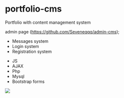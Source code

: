 # portfolio-cms
Portfolio with content management system

admin page (https://github.com/Seveneqqq/admin-cms); 

+ Messages system
+ Login system
+ Registration system
  


- JS
- AJAX
- Php
- Mysql
- Bootstrap forms


![](https://komarev.com/ghpvc/?username=Seveneqqq&label=PROFILE+VIEWS)
